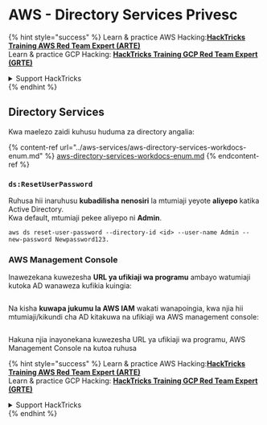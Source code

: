 # AWS - Directory Services Privesc

{% hint style="success" %}
Learn & practice AWS Hacking:<img src="../../../.gitbook/assets/image (1).png" alt="" data-size="line">[**HackTricks Training AWS Red Team Expert (ARTE)**](https://training.hacktricks.xyz/courses/arte)<img src="../../../.gitbook/assets/image (1).png" alt="" data-size="line">\
Learn & practice GCP Hacking: <img src="../../../.gitbook/assets/image (2).png" alt="" data-size="line">[**HackTricks Training GCP Red Team Expert (GRTE)**<img src="../../../.gitbook/assets/image (2).png" alt="" data-size="line">](https://training.hacktricks.xyz/courses/grte)

<details>

<summary>Support HackTricks</summary>

* Check the [**subscription plans**](https://github.com/sponsors/carlospolop)!
* **Join the** 💬 [**Discord group**](https://discord.gg/hRep4RUj7f) or the [**telegram group**](https://t.me/peass) or **follow** us on **Twitter** 🐦 [**@hacktricks\_live**](https://twitter.com/hacktricks\_live)**.**
* **Share hacking tricks by submitting PRs to the** [**HackTricks**](https://github.com/carlospolop/hacktricks) and [**HackTricks Cloud**](https://github.com/carlospolop/hacktricks-cloud) github repos.

</details>
{% endhint %}

## Directory Services

Kwa maelezo zaidi kuhusu huduma za directory angalia:

{% content-ref url="../aws-services/aws-directory-services-workdocs-enum.md" %}
[aws-directory-services-workdocs-enum.md](../aws-services/aws-directory-services-workdocs-enum.md)
{% endcontent-ref %}

### `ds:ResetUserPassword`

Ruhusa hii inaruhusu **kubadilisha** **nenosiri** la mtumiaji yeyote **aliyepo** katika Active Directory.\
Kwa default, mtumiaji pekee aliyepo ni **Admin**.
```
aws ds reset-user-password --directory-id <id> --user-name Admin --new-password Newpassword123.
```
### AWS Management Console

Inawezekana kuwezesha **URL ya ufikiaji wa programu** ambayo watumiaji kutoka AD wanaweza kufikia kuingia:

<figure><img src="../../../.gitbook/assets/image (244).png" alt=""><figcaption></figcaption></figure>

Na kisha **kuwapa jukumu la AWS IAM** wakati wanapoingia, kwa njia hii mtumiaji/kikundi cha AD kitakuwa na ufikiaji wa AWS management console:

<figure><img src="../../../.gitbook/assets/image (155).png" alt=""><figcaption></figcaption></figure>

Hakuna njia inayonekana kuwezesha URL ya ufikiaji wa programu, AWS Management Console na kutoa ruhusa

{% hint style="success" %}
Learn & practice AWS Hacking:<img src="../../../.gitbook/assets/image (1).png" alt="" data-size="line">[**HackTricks Training AWS Red Team Expert (ARTE)**](https://training.hacktricks.xyz/courses/arte)<img src="../../../.gitbook/assets/image (1).png" alt="" data-size="line">\
Learn & practice GCP Hacking: <img src="../../../.gitbook/assets/image (2).png" alt="" data-size="line">[**HackTricks Training GCP Red Team Expert (GRTE)**<img src="../../../.gitbook/assets/image (2).png" alt="" data-size="line">](https://training.hacktricks.xyz/courses/grte)

<details>

<summary>Support HackTricks</summary>

* Check the [**subscription plans**](https://github.com/sponsors/carlospolop)!
* **Join the** 💬 [**Discord group**](https://discord.gg/hRep4RUj7f) or the [**telegram group**](https://t.me/peass) or **follow** us on **Twitter** 🐦 [**@hacktricks\_live**](https://twitter.com/hacktricks\_live)**.**
* **Share hacking tricks by submitting PRs to the** [**HackTricks**](https://github.com/carlospolop/hacktricks) and [**HackTricks Cloud**](https://github.com/carlospolop/hacktricks-cloud) github repos.

</details>
{% endhint %}
